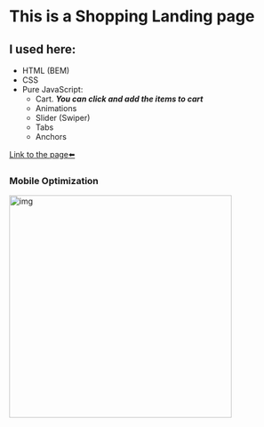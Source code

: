 # This is a Shopping Landing page

## I used here:
* HTML (BEM)
* CSS
* Pure JavaScript:
	* Cart. ___You can click and add the items to cart___
	* Animations
	* Slider (Swiper)
	* Tabs
	* Anchors

[Link to the page⬅️][link]

### Mobile Optimization
<img src="img/page-speed.jpg" alt="img" style="height: 400px;">

[link]: https://salyerik.github.io/pulsometer
